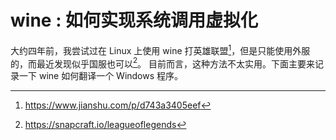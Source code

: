 # wine : 如何实现系统调用虚拟化

大约四年前，我尝试过在 Linux 上使用 wine 打英雄联盟[^1]，但是只能使用外服的，而最近发现似乎国服也可以[^2]。
目前而言，这种方法不太实用。下面主要来记录一下 wine 如何翻译一个 Windows 程序。

[^1]: https://www.jianshu.com/p/d743a3405eef
[^2]: https://snapcraft.io/leagueoflegends
